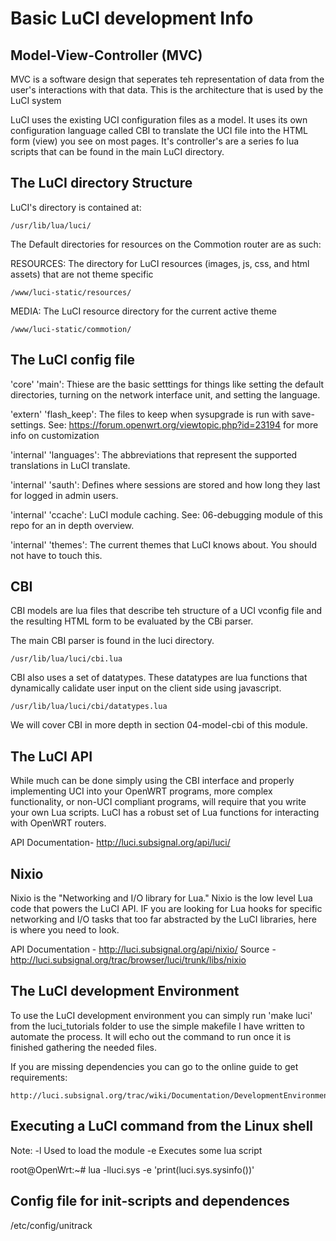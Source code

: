 
Basic LuCI development Info
===========================

Model-View-Controller (MVC)
---------------------
MVC is a software design that seperates teh representation of data from the user's interactions with that data. This is the architecture that is used by the LuCI system

LuCI uses the existing UCI configuration files as a model. It uses its own configuration language called CBI to translate the UCI file into the HTML form (view) you see on most pages. It's controller's are a series fo lua scripts that can be found in the main LuCI directory.

The LuCI directory Structure
---------------------

LuCI's directory is contained at:

    /usr/lib/lua/luci/

The Default directories for resources on the Commotion router are as such:

RESOURCES: The directory for LuCI resources (images, js, css, and html assets) that are not theme specific

    /www/luci-static/resources/

MEDIA: The LuCI resource directory for the current active theme

    /www/luci-static/commotion/

	
The LuCI config file
--------------------

'core' 'main': Thiese are the basic setttings for things like setting the default directories, turning on the network interface unit, and setting the language.

'extern' 'flash_keep': The  files to keep when sysupgrade is run with save-settings. See: https://forum.openwrt.org/viewtopic.php?id=23194 for more info on customization

'internal' 'languages': The abbreviations that represent the supported translations in LuCI translate. 

'internal' 'sauth': Defines where sessions are stored and how long they last for logged in admin users.

'internal' 'ccache':  LuCI module caching. See: 06-debugging module of this repo for an in depth overview.

'internal' 'themes': The current themes that LuCI knows about. You should not have to touch this.

CBI
---

CBI models are lua files that describe teh structure of a UCI vconfig file and the resulting HTML form to be evaluated by the CBi parser.

The main CBI parser is found in the luci directory.

    /usr/lib/lua/luci/cbi.lua

CBI also uses a set of datatypes. These datatypes are lua functions that dynamically calidate user input on the client side using javascript.

    /usr/lib/lua/luci/cbi/datatypes.lua

We will cover CBI in more depth in section 04-model-cbi of this module.

The LuCI API
-------------

While much can be done simply using the CBI interface and properly implementing UCI into your OpenWRT programs, more complex functionality, or non-UCI compliant programs, will require that you write your own Lua scripts. LuCI has a robust set of Lua functions for interacting with OpenWRT routers. 

API Documentation- http://luci.subsignal.org/api/luci/

Nixio
-----
Nixio is the "Networking and I/O library for Lua." Nixio is the low level Lua code that powers the LuCI API. IF you are looking for Lua hooks for specific networking and I/O tasks that too far abstracted by the LuCI libraries, here is where you need to look.

API Documentation - http://luci.subsignal.org/api/nixio/
Source - http://luci.subsignal.org/trac/browser/luci/trunk/libs/nixio


The LuCI development Environment
-----------------------------

To use the LuCI development environment you can simply run 'make luci' from the luci_tutorials folder to use the simple makefile I have written to automate the process. It will echo out the command to run once it is finished gathering the needed files.

If you are missing dependencies you can go to the online guide to get requirements:

    http://luci.subsignal.org/trac/wiki/Documentation/DevelopmentEnvironmentHowTo


Executing a LuCI command from the Linux shell
--------------------------------------------

Note:
-l     Used to load the module
-e    Executes some lua script

root@OpenWrt:~# lua -lluci.sys -e 'print(luci.sys.sysinfo())'


Config file for init-scripts and dependences
--------------------------------------------
/etc/config/unitrack


